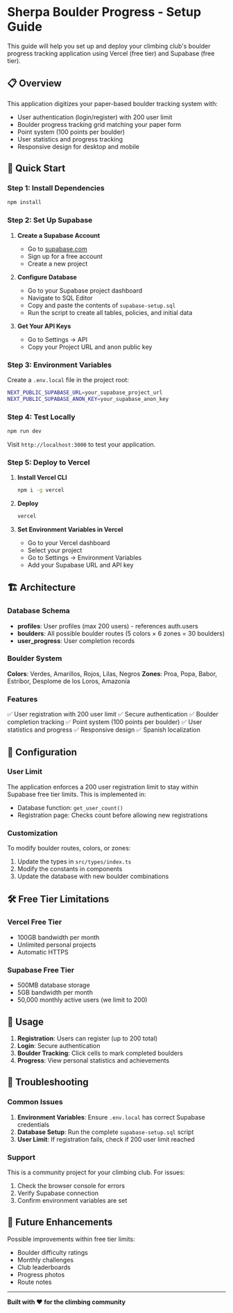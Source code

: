 # Sherpa Boulder Progress - Setup Guide

This guide will help you set up and deploy your climbing club's boulder progress tracking application using Vercel (free tier) and Supabase (free tier).

## 📋 Overview

This application digitizes your paper-based boulder tracking system with:
- User authentication (login/register) with 200 user limit
- Boulder progress tracking grid matching your paper form
- Point system (100 points per boulder)
- User statistics and progress tracking
- Responsive design for desktop and mobile

## 🚀 Quick Start

### Step 1: Install Dependencies

```bash
npm install
```

### Step 2: Set Up Supabase

1. **Create a Supabase Account**
   - Go to [supabase.com](https://supabase.com)
   - Sign up for a free account
   - Create a new project

2. **Configure Database**
   - Go to your Supabase project dashboard
   - Navigate to SQL Editor
   - Copy and paste the contents of `supabase-setup.sql`
   - Run the script to create all tables, policies, and initial data

3. **Get Your API Keys**
   - Go to Settings → API
   - Copy your Project URL and anon public key

### Step 3: Environment Variables

Create a `.env.local` file in the project root:

```bash
NEXT_PUBLIC_SUPABASE_URL=your_supabase_project_url
NEXT_PUBLIC_SUPABASE_ANON_KEY=your_supabase_anon_key
```

### Step 4: Test Locally

```bash
npm run dev
```

Visit `http://localhost:3000` to test your application.

### Step 5: Deploy to Vercel

1. **Install Vercel CLI**
   ```bash
   npm i -g vercel
   ```

2. **Deploy**
   ```bash
   vercel
   ```
   
3. **Set Environment Variables in Vercel**
   - Go to your Vercel dashboard
   - Select your project
   - Go to Settings → Environment Variables
   - Add your Supabase URL and API key

## 🏗️ Architecture

### Database Schema

- **profiles**: User profiles (max 200 users) - references auth.users
- **boulders**: All possible boulder routes (5 colors × 6 zones = 30 boulders)
- **user_progress**: User completion records

### Boulder System

**Colors**: Verdes, Amarillos, Rojos, Lilas, Negros
**Zones**: Proa, Popa, Babor, Estribor, Desplome de los Loros, Amazonía

### Features

✅ User registration with 200 user limit
✅ Secure authentication
✅ Boulder completion tracking
✅ Point system (100 points per boulder)
✅ User statistics and progress
✅ Responsive design
✅ Spanish localization

## 🔧 Configuration

### User Limit

The application enforces a 200 user registration limit to stay within Supabase free tier limits. This is implemented in:
- Database function: `get_user_count()`
- Registration page: Checks count before allowing new registrations

### Customization

To modify boulder routes, colors, or zones:
1. Update the types in `src/types/index.ts`
2. Modify the constants in components
3. Update the database with new boulder combinations

## 🛠️ Free Tier Limitations

### Vercel Free Tier
- 100GB bandwidth per month
- Unlimited personal projects
- Automatic HTTPS

### Supabase Free Tier
- 500MB database storage
- 5GB bandwidth per month
- 50,000 monthly active users (we limit to 200)

## 📱 Usage

1. **Registration**: Users can register (up to 200 total)
2. **Login**: Secure authentication
3. **Boulder Tracking**: Click cells to mark completed boulders
4. **Progress**: View personal statistics and achievements

## 🚨 Troubleshooting

### Common Issues

1. **Environment Variables**: Ensure `.env.local` has correct Supabase credentials
2. **Database Setup**: Run the complete `supabase-setup.sql` script
3. **User Limit**: If registration fails, check if 200 user limit reached

### Support

This is a community project for your climbing club. For issues:
1. Check the browser console for errors
2. Verify Supabase connection
3. Confirm environment variables are set

## 🔮 Future Enhancements

Possible improvements within free tier limits:
- Boulder difficulty ratings
- Monthly challenges
- Club leaderboards
- Progress photos
- Route notes

---

**Built with ❤️ for the climbing community**
